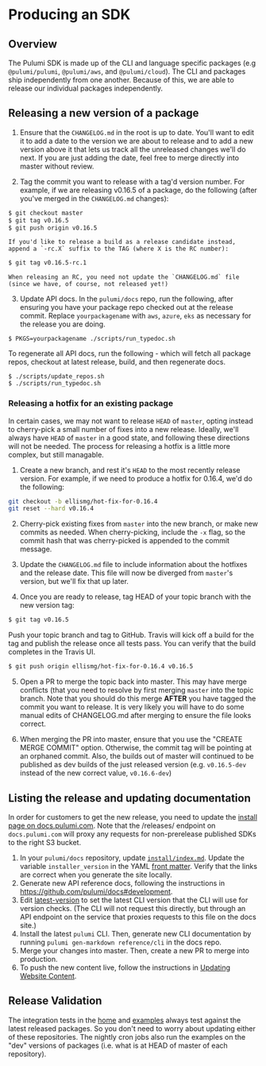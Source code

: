 # Producing an SDK

## Overview

The Pulumi SDK is made up of the CLI and language specific packages (e.g `@pulumi/pulumi`, `@pulumi/aws`, and `@pulumi/cloud`).  The CLI and packages ship independently from one another.  Because of this, we are able to release our individual packages independently.

## Releasing a new version of a package

1. Ensure that the `CHANGELOG.md` in the root is up to date. You'll want to edit it to add a date to the version we are about to release and to add a new version above it that lets us track all the unreleased changes we'll do next.  If you are just adding the date, feel free to merge directly into master without review.

2. Tag the commit you want to release with a tag'd version number. For example, if we are releasing v0.16.5 of a package, do the following (after you've merged in the `CHANGELOG.md` changes):

```sh
$ git checkout master
$ git tag v0.16.5
$ git push origin v0.16.5
```

    If you'd like to release a build as a release candidate instead, append a `-rc.X` suffix to the TAG (where X is the RC number):

```sh
$ git tag v0.16.5-rc.1
```

    When releasing an RC, you need not update the `CHANGELOG.md` file (since we have, of course, not released yet!)

3. Update API docs.  In the `pulumi/docs` repo, run the following, after ensuring you have your package repo checked out at the release commit.  Replace `yourpackagename` with `aws`, `azure`, `eks` as necessary for the release you are doing.

```
$ PKGS=yourpackagename ./scripts/run_typedoc.sh
```

To regenerate all API docs, run the following - which will fetch all package repos, checkout at latest release, build, and then regenerate docs.

```
$ ./scripts/update_repos.sh
$ ./scripts/run_typedoc.sh
```

### Releasing a hotfix for an existing package

In certain cases, we may not want to release `HEAD` of `master`, opting instead to cherry-pick a small number of fixes into a new release. Ideally, we'll always have `HEAD` of `master` in a good state, and following these directions will not be needed. The process for releasing a hotfix is a little more complex, but still managable.

1. Create a new branch, and rest it's `HEAD` to the most recently release version. For example, if we need to produce a hotfix for 0.16.4, we'd do the following:

```sh
git checkout -b ellismg/hot-fix-for-0.16.4
git reset --hard v0.16.4
```

2. Cherry-pick existing fixes from `master` into the new branch, or make new commits as needed.  When cherry-picking, include the `-x` flag, so the commit hash that was cherry-picked is appended to the commit message.

3. Update the `CHANGELOG.md` file to include information about the hotfixes and the release date. This file will now be diverged from `master`'s version, but we'll fix that up later.

4. Once you are ready to release, tag HEAD of your topic branch with the new version tag:

```sh
$ git tag v0.16.5 
```

Push your topic branch and tag to GitHub. Travis will kick off a build for the tag and publish the release once all tests pass. You can verify that the build completes in the Travis UI.

```sh
$ git push origin ellismg/hot-fix-for-0.16.4 v0.16.5
```

5. Open a PR to merge the topic back into master. This may have merge conflicts (that you need to resolve by first merging `master` into the topic branch. Note that you should do this merge **AFTER** you have tagged the commit you want to release. It is very likely you will have to do some manual edits of CHANGELOG.md after merging to ensure the file looks correct.

6. When merging the PR into master, ensure that you use the "CREATE MERGE COMMIT" option. Otherwise, the commit tag will be pointing at an orphaned commit. Also, the builds out of master will continued to be published as dev builds of the just released version (e.g. `v0.16.5-dev` instead of the new correct value, `v0.16.6-dev`)

## Listing the release and updating documentation

In order for customers to get the new release, you need to update the [install page on docs.pulumi.com](https://docs.pulumi.com/install/). Note that the /releases/ endpoint on `docs.pulumi.com` will proxy any requests for non-prerelease published SDKs to the right S3 bucket.

1. In your `pulumi/docs` repository, update [`install/index.md`](https://github.com/pulumi/docs/blob/master/install/index.md). Update the variable `installer_version` in the YAML [front matter](https://jekyllrb.com/docs/frontmatter/). Verify that the links are correct when you generate the site locally.
1. Generate new API reference docs, following the instructions in https://github.com/pulumi/docs#development. 
1. Edit [latest-version](https://github.com/pulumi/docs/blob/master/latest-version) to set the latest CLI version that the CLI will use for version checks. (The CLI will not request this directly, but through an API endpoint on the service that proxies requests to this file on the docs site.)
1. Install the latest `pulumi` CLI. Then, generate new CLI documentation by running `pulumi gen-markdown reference/cli` in the docs repo. 
1. Merge your changes into master. Then, create a new PR to merge into production.
1. To push the new content live, follow the instructions in [Updating Website Content](https://github.com/pulumi/home/wiki/Updating-the-Docs-Website#updating-website-content).

## Release Validation

The integration tests in the [home](https://github.com/pulumi/pulumi) and [examples](https://github.com/pulumi/examples) always test against the latest released packages. So you don't need to worry about updating either of these repositories. The nightly cron jobs also run the examples on the "dev" versions of packages (i.e. what is at HEAD of master of each repository).